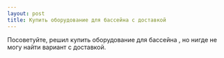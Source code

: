 ```yaml
---
layout: post 
title: Купить оборудование для бассейна с доставкой 
--- 
```

Посоветуйте, решил купить оборудование для бассейна , но нигде не могу найти вариант с доставкой.